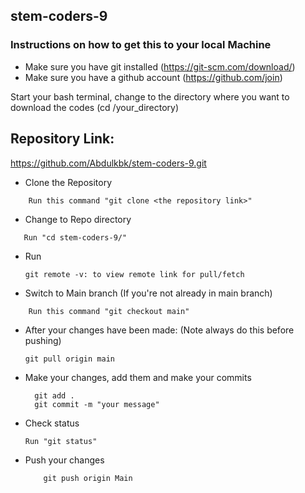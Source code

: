 ## stem-coders-9

### Instructions on how to get this to your local Machine

- Make sure you have git installed (https://git-scm.com/download/)
- Make sure you have a github account (https://github.com/join)

Start your bash terminal, change to the directory where you want to download the codes (cd /your_directory)

## Repository Link: 
   https://github.com/Abdulkbk/stem-coders-9.git

* Clone the Repository
```
    Run this command "git clone <the repository link>"
```

* Change to Repo directory
```
   Run "cd stem-coders-9/"
```

* Run
   ```
   git remote -v: to view remote link for pull/fetch
   ```

* Switch to Main branch (If you're not already in main branch)
```
    Run this command "git checkout main"
```

* After your changes have been made: (Note always do this before pushing)
    ```
    git pull origin main
    ```
<!--  Create a new folder with your name -->

* Make your changes, add them and make your commits
  ```
    git add .
    git commit -m "your message"
  ```

* Check status
  ```
  Run "git status"
  ```

* Push your changes
    ```
        git push origin Main
    ```

